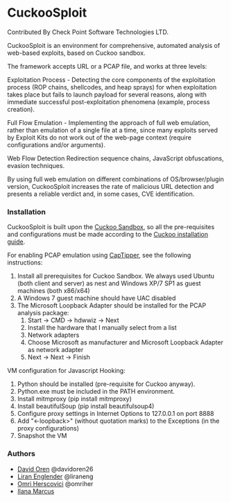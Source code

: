 CuckooSploit
===============
Contributed By Check Point Software Technologies LTD.

CuckooSploit is an environment for comprehensive, automated analysis of web-based exploits, based on Cuckoo sandbox. 

The framework accepts URL or a PCAP file, and works at three levels:

Exploitation Process - Detecting the core components of the exploitation process (ROP chains, shellcodes, and heap sprays) for when exploitation takes place but fails to launch payload for several reasons, along with immediate successful post-exploitation phenomena (example, process creation).

Full Flow Emulation - Implementing the approach of full web emulation, rather than emulation of a single file at a time, since many exploits served by Exploit Kits do not work out of the web-page context (require configurations and/or arguments).

Web Flow Detection Redirection sequence chains, JavaScript obfuscations, evasion techniques.

By using full web emulation on different combinations of OS/browser/plugin version, CuckooSploit increases the rate of malicious URL detection and presents a reliable verdict and, in some cases, CVE identification.

### Installation

CuckooSploit is built upon the [Cuckoo Sandbox](https://github.com/cuckoobox/cuckoo), so all the pre-requisites and configurations must be made according to the [Cuckoo installation guide](http://docs.cuckoosandbox.org/en/latest/installation/).


For enabling PCAP emulation using [CapTipper](https://github.com/omriher/CapTipper), see the following instructions:

1. Install all prerequisites for Cuckoo Sandbox. We always used Ubuntu (both client and server) as nest and Windows XP/7 SP1 as guest machines (both x86/x64)
2. A Windows 7 guest machine should have UAC disabled
3. The Microsoft Loopback Adapter should be installed for the PCAP analysis package:
    1. Start -> CMD -> hdwwiz -> Next
    2. Install the hardware that I manually select from a list
    3. Network adapters
    4. Choose Microsoft as manufacturer and Microsoft Loopback Adapter as network adapter
    5. Next -> Next -> Finish

VM configuration for Javascript Hooking:

1. Python should be installed (pre-requisite for Cuckoo anyway).
2. Python.exe must be included in the PATH environment.
3. Install mitmproxy (pip install mitmproxy)
4. Install beautifulSoup (pip install beautifulsoup4)
5. Configure proxy settings in Internet Options to 127.0.0.1 on port 8888
6. Add "<-loopback>" (without quotation marks) to the Exceptions (in the proxy configurations)
6. Snapshot the VM


### Authors
 - [David Oren](mailto:davido@checkpoint.com) @davidoren26
 - [Liran Englender](mailto:lirane@checkpoint.com) @liraneng
 - [Omri Herscovici](mailto:omriher@gmail.com) @omriher
 - [Ilana Marcus](mailto:ilanam@checkpoint.com)

